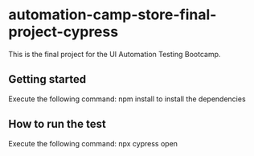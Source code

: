 # automation-camp-store-final-project-cypress
This is the final project for the UI Automation Testing Bootcamp.

## Getting started
Execute the following command: npm install to install the dependencies

## How to run the test
 Execute the following command: npx cypress open